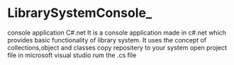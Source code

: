 # LibrarySystemConsole_
console application C#.net
It is a console application made in c#.net which provides basic functionality of library system.
It uses the concept of collections,object and classes 
copy repositery to your system
open project file in microsoft visual studio
rum the .cs file
